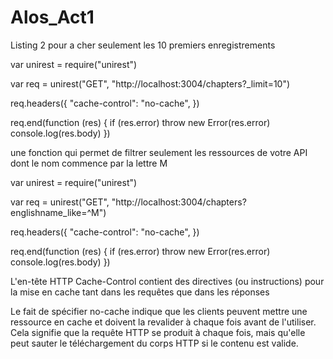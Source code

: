 # Alos_Act1
Listing 2 pour a cher seulement les 10 premiers enregistrements

var unirest = require("unirest")

 var req = unirest("GET", "http://localhost:3004/chapters?_limit=10")


req.headers({
"cache-control": "no-cache",
})

 req.end(function (res) {
 if (res.error) throw new Error(res.error)
 console.log(res.body)
})

une fonction qui permet de filtrer seulement les ressources de votre API dont le
nom commence par la lettre M

var unirest = require("unirest")

 var req = unirest("GET", "http://localhost:3004/chapters?englishname_like=^M")


req.headers({
"cache-control": "no-cache",
})

 req.end(function (res) {
 if (res.error) throw new Error(res.error)
 console.log(res.body)
})

L'en-tête HTTP Cache-Control contient des directives (ou instructions) 
pour la mise en cache tant dans les requêtes que dans les réponses

Le fait de spécifier no-cache  indique que les clients peuvent mettre une ressource
 en cache et doivent la revalider à chaque fois avant de l'utiliser. Cela signifie 
que la requête HTTP se produit à chaque fois, mais qu'elle peut sauter le 
téléchargement du corps HTTP si le contenu est valide.
